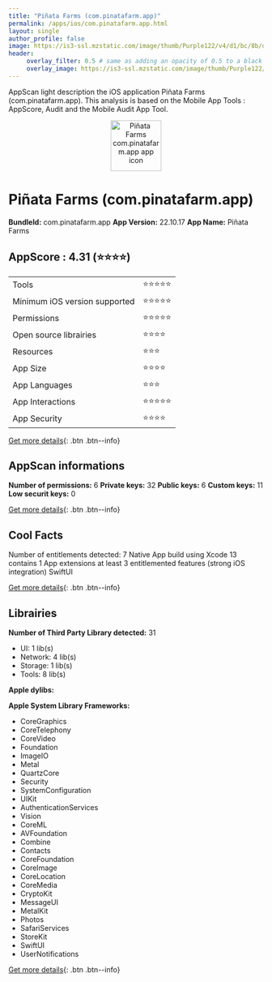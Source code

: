 ```yaml
---
title: "Piñata Farms (com.pinatafarm.app)"
permalink: /apps/ios/com.pinatafarm.app.html
layout: single
author_profile: false
image: https://is3-ssl.mzstatic.com/image/thumb/Purple122/v4/d1/bc/8b/d1bc8bd9-ee8e-2452-50b7-a92c8af054b5/AppIcon-0-1x_U007emarketing-0-7-0-85-220.png/512x512bb.jpg
header: 
     overlay_filter: 0.5 # same as adding an opacity of 0.5 to a black background
     overlay_image: https://is3-ssl.mzstatic.com/image/thumb/Purple122/v4/d1/bc/8b/d1bc8bd9-ee8e-2452-50b7-a92c8af054b5/AppIcon-0-1x_U007emarketing-0-7-0-85-220.png/512x512bb.jpg
---
```

AppScan light description the iOS application Piñata Farms (com.pinatafarm.app). This analysis is based on the Mobile App Tools : AppScore, Audit and the Mobile Audit App Tool.

  
  
<div style="text-align: center;"><img src="https://is3-ssl.mzstatic.com/image/thumb/Purple122/v4/d1/bc/8b/d1bc8bd9-ee8e-2452-50b7-a92c8af054b5/AppIcon-0-1x_U007emarketing-0-7-0-85-220.png/512x512bb.jpg" width="100" height="100" alt="Piñata Farms com.pinatafarm.app app icon"></div>  
  
# Piñata Farms (com.pinatafarm.app)

**BundleId:** com.pinatafarm.app
**App Version:** 22.10.17
**App Name:** Piñata Farms


## AppScore : 4.31 (⭐️⭐️⭐️⭐️) 

<table>
<tr><td> Tools </td><td> ⭐️⭐️⭐️⭐️⭐️ </td></tr>
<tr><td> Minimum iOS version supported </td><td> ⭐️⭐️⭐️⭐️⭐️ </td></tr>
<tr><td> Permissions </td><td> ⭐️⭐️⭐️⭐️⭐️ </td></tr>
<tr><td> Open source librairies </td><td> ⭐️⭐️⭐️⭐️ </td></tr>
<tr><td> Resources </td><td> ⭐️⭐️⭐️ </td></tr>
<tr><td> App Size </td><td> ⭐️⭐️⭐️⭐️ </td></tr>
<tr><td> App Languages </td><td> ⭐️⭐️⭐️ </td></tr>
<tr><td> App Interactions </td><td> ⭐️⭐️⭐️⭐️⭐️ </td></tr>
<tr><td> App Security </td><td> ⭐️⭐️⭐️⭐️ </td></tr>
</table>

[Get more details](/pricing.html){: .btn .btn--info}  
  
## AppScan informations 

**Number of permissions:** 6
**Private keys:** 32
**Public keys:** 6
**Custom keys:** 11
**Low securit keys:** 0
  
[Get more details](/pricing.html){: .btn .btn--info}

## Cool Facts

Number of entitlements detected: 7
Native App
build using Xcode 13
contains 1 App extensions
at least 3 entitlemented features (strong iOS integration)
SwiftUI
  
[Get more details](/pricing.html){: .btn .btn--info}

## Librairies 
**Number of Third Party Library detected:** 31
- UI: 1 lib(s)
- Network: 4 lib(s)
- Storage: 1 lib(s)
- Tools: 8 lib(s)

**Apple dylibs:**


**Apple System Library Frameworks:**
- CoreGraphics
- CoreTelephony
- CoreVideo
- Foundation
- ImageIO
- Metal
- QuartzCore
- Security
- SystemConfiguration
- UIKit
- AuthenticationServices
- Vision
- CoreML
- AVFoundation
- Combine
- Contacts
- CoreFoundation
- CoreImage
- CoreLocation
- CoreMedia
- CryptoKit
- MessageUI
- MetalKit
- Photos
- SafariServices
- StoreKit
- SwiftUI
- UserNotifications


  
[Get more details](/pricing.html){: .btn .btn--info}

